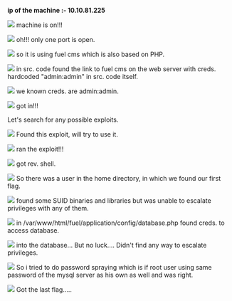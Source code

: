 **ip of the machine :- 10.10.81.225**

![](attachment/93d462bf1c24f88984cdfbef1e906eb2.png)
machine is on!!!

![](attachment/88e5fd2dab4d2012ff8d515a670ebb44.png)
oh!!! only one port is open.

![](attachment/55da7fb5adea76c302a33e3382dc25b7.png)
so it is using fuel cms which is also based on PHP.

![](attachment/10420b7bf3fdbb67d0148b92634dba4f.png)
in src. code found the link to fuel cms on the web server with creds. hardcoded "admin:admin" in src. code itself.

![](attachment/8f22076b7582037eafcfde86180377dd.png)
we known creds. are admin:admin.

![](attachment/46e3a46b7af756d3bc32caa476de7b66.png)
got in!!!

Let's search for any possible exploits.

![](attachment/d065402a7ca92bedc526e46d4eb7cf00.png)
Found this exploit, will try to use it.

![](attachment/0f30e2d9f76121192bda74b546bc9980.png)
ran the exploit!!!

![](attachment/aca2e67057f53d3d6e307deadc05016a.png)
got rev. shell.

![](attachment/1ea787ad04fa684af464779870fab67b.png)
So there was a user in the home directory, in which we found our first flag.

![](attachment/394856ce9560a5f7cc1418fd85ceaa7b.png)
found some SUID binaries and libraries but was unable to escalate privileges with any of them.

![](attachment/3eea42e42c9d8e3624e6caff2e49ef85.png)
in /var/www/html/fuel/application/config/database.php found creds. to access database.

![](attachment/b03e9050235c1938900caf414a461383.png)
into the database... But no luck.... Didn't find any way to escalate privileges. 

![](attachment/96ac2ef0ccc6aa5fd7d11e15c888992c.png)
So i tried to do password spraying which is if root user using same password of the mysql server as his own as well and was right.

![](attachment/2186ce87ee7c810dbe3c31fdcb38845c.png)
Got the last flag.....